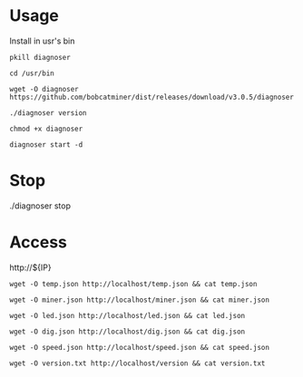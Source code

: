 # Usage

Install in usr's bin

```
pkill diagnoser

cd /usr/bin

wget -O diagnoser https://github.com/bobcatminer/dist/releases/download/v3.0.5/diagnoser

./diagnoser version

chmod +x diagnoser 

diagnoser start -d
```

# Stop 

./diagnoser stop

# Access

http://${IP}

```
wget -O temp.json http://localhost/temp.json && cat temp.json

wget -O miner.json http://localhost/miner.json && cat miner.json

wget -O led.json http://localhost/led.json && cat led.json

wget -O dig.json http://localhost/dig.json && cat dig.json

wget -O speed.json http://localhost/speed.json && cat speed.json

wget -O version.txt http://localhost/version && cat version.txt

```

